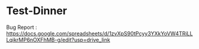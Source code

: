﻿# Test-Dinner
Bug Report : https://docs.google.com/spreadsheets/d/1zvXpS90tPcyy3YXkYoVW4TRiLLLqikrMP6nOXFhMB-g/edit?usp=drive_link


